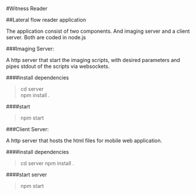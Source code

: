 #Witness Reader

##Lateral flow reader application

The application consist of two components. And imaging server and a client server. Both are coded in node.js

###Imaging Server:

A http server that start the imaging scripts, with desired parameters and pipes stdout of the scripts via websockets.

####install dependencies

>cd server   
>npm install .

####start

>npm start

###Client Server:

A http server that hosts the html files for mobile web application.

####install dependencies
>cd server
>npm install .

####start server

>npm start
